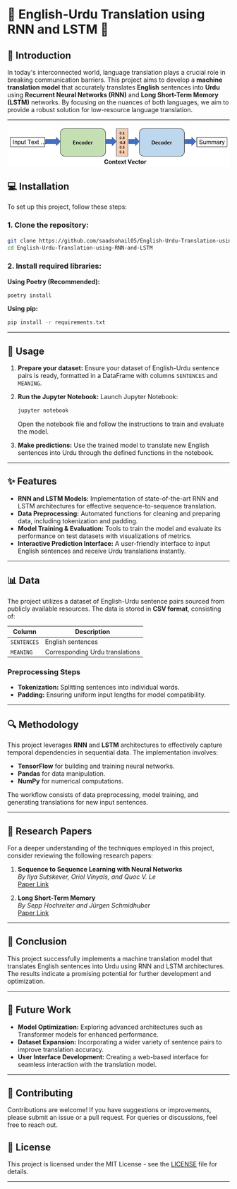 # 🌟 English-Urdu Translation using RNN and LSTM 🌟

## 📖 Introduction
In today's interconnected world, language translation plays a crucial role in breaking communication barriers. This project aims to develop a **machine translation model** that accurately translates **English** sentences into **Urdu** using **Recurrent Neural Networks (RNN)** and **Long Short-Term Memory (LSTM)** networks. By focusing on the nuances of both languages, we aim to provide a robust solution for low-resource language translation.

---
<img src="0_8cAuFh6z3drWqa_a.webp" alt="Model Architecture" style="display: block; margin: 0 auto;">


## 💻 Installation

To set up this project, follow these steps:

### 1. Clone the repository:
```bash
git clone https://github.com/saadsohail05/English-Urdu-Translation-using-RNN-and-LSTM.git
cd English-Urdu-Translation-using-RNN-and-LSTM
```

### 2. Install required libraries:
**Using Poetry (Recommended):**
```bash
poetry install
```

**Using pip:**
```bash
pip install -r requirements.txt
```

---

## 🚀 Usage

1. **Prepare your dataset:** Ensure your dataset of English-Urdu sentence pairs is ready, formatted in a DataFrame with columns `SENTENCES` and `MEANING`.

2. **Run the Jupyter Notebook:**
   Launch Jupyter Notebook:
   ```bash
   jupyter notebook
   ```
   Open the notebook file and follow the instructions to train and evaluate the model.

3. **Make predictions:** Use the trained model to translate new English sentences into Urdu through the defined functions in the notebook.

---

## ✨ Features

- **RNN and LSTM Models:** Implementation of state-of-the-art RNN and LSTM architectures for effective sequence-to-sequence translation.
- **Data Preprocessing:** Automated functions for cleaning and preparing data, including tokenization and padding.
- **Model Training & Evaluation:** Tools to train the model and evaluate its performance on test datasets with visualizations of metrics.
- **Interactive Prediction Interface:** A user-friendly interface to input English sentences and receive Urdu translations instantly.

---

## 📊 Data

The project utilizes a dataset of English-Urdu sentence pairs sourced from publicly available resources. The data is stored in **CSV format**, consisting of:

| Column      | Description                     |
|-------------|---------------------------------|
| `SENTENCES` | English sentences               |
| `MEANING`   | Corresponding Urdu translations |

### Preprocessing Steps
- **Tokenization:** Splitting sentences into individual words.
- **Padding:** Ensuring uniform input lengths for model compatibility.

---

## 🔍 Methodology

This project leverages **RNN** and **LSTM** architectures to effectively capture temporal dependencies in sequential data. The implementation involves:

- **TensorFlow** for building and training neural networks.
- **Pandas** for data manipulation.
- **NumPy** for numerical computations.

The workflow consists of data preprocessing, model training, and generating translations for new input sentences.


---

## 📄 Research Papers
For a deeper understanding of the techniques employed in this project, consider reviewing the following research papers:

1. **Sequence to Sequence Learning with Neural Networks**  
   *By Ilya Sutskever, Oriol Vinyals, and Quoc V. Le*  
   [Paper Link](https://arxiv.org/abs/1409.3215)

2. **Long Short-Term Memory**  
   *By Sepp Hochreiter and Jürgen Schmidhuber*  
   [Paper Link](https://www.bioinf.jku.at/publications/older/2604.pdf)

---

## 📝 Conclusion

This project successfully implements a machine translation model that translates English sentences into Urdu using RNN and LSTM architectures. The results indicate a promising potential for further development and optimization.

---

## 🌱 Future Work

- **Model Optimization:** Exploring advanced architectures such as Transformer models for enhanced performance.
- **Dataset Expansion:** Incorporating a wider variety of sentence pairs to improve translation accuracy.
- **User Interface Development:** Creating a web-based interface for seamless interaction with the translation model.

---

## 🤝 Contributing

Contributions are welcome! If you have suggestions or improvements, please submit an issue or a pull request. For queries or discussions, feel free to reach out.


## 📜 License
This project is licensed under the MIT License - see the [LICENSE](LICENSE) file for details.

---
